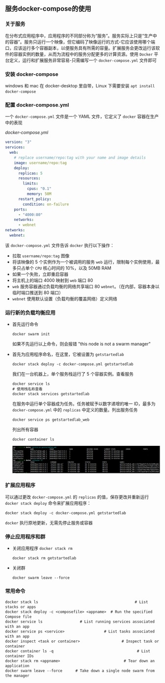## 服务docker-compose的使用

### 关于服务

在分布式应用程序中，应用程序的不同部分称为“服务”。服务实际上只是“生产中的容器”。服务只运行一个映像，但它编码了映像运行的方式-它应该使用哪个端口，应该运行多个容器副本，以便服务具有所需的容量。扩展服务会更改运行该软件的容器实例的数量，从而为流程中的服务分配更多的计算资源。使用 `Docker` 平台定义，运行和扩展服务非常容易-只需编写一个 `docker-compose.yml` 文件即可

### 安装  docker-compose

windows 和 mac 在 docker-desktop 里自带，Linux 下需要安装 `apt install docker-compose`

### 配置  docker-compose.yml

一个 `docker-compose.yml` 文件是一个 YAML 文件，它定义了 `docker` 容器在生产中的表现

*docker-compose.yml*

```yaml
version: "3"
services:
  web:
    # replace username/repo:tag with your name and image details
    image: username/repo:tag
    deploy:
      replicas: 5
      resources:
        limits:
          cpus: "0.1"
          memory: 50M
      restart_policy:
        condition: on-failure
    ports:
      - "4000:80"
    networks:
      - webnet
networks:
  webnet: 
```

该 `docker-compose.yml` 文件告诉 `docker` 执行以下操作：

* 拉取 `username/repo:tag` 图像
* 将该映像的 5 个实例作为一个被调用的服务 `web` 运行，限制每个实例使用，最多只占单个 `CPU` 核心时间的 10%，以及 50MB RAM
* 如果一个失败，立即重启容器
* 将主机上的端口 4000 映射到 `web` 端口 80
*  `web` 服务容器通过负载均衡的网络共享端口 80 `webnet`。（在内部，容器本身以临时端口推送到 80 端口）
* `webnet` 使用默认设置（负载均衡的覆盖网络）定义网络

### 运行新的负载均衡应用

* 首先运行命令

  ```shekk
  docker swarm init
  ```

  如果不先运行以上命令，则会报错 "this node is not a swarm manager"

* 首先为应用程序命名，在这里，它被设置为 `getstartedlab`

  ```shell
  docker stack deploy -c docker-compose.yml getstartedlab
  ```

  我们在一台机器上，单个服务栈运行了 5 个容器实例。查看服务

  ```shell
  docker service ls
  # 使用栈名称查看
  docker stack services getstartedlab
  ```

  在服务中运行单个容器成为任务。任务被赋予以数字递增的唯一 ID，最多为 `docker-compose.yml` 中的 `replicas` 中定义的数量。列出服务任务

  ```shell
  docker service ps getstartedlab_web
  ```

  列出所有容器

  ```shell
  docker container ls
  ```

  ![](./Images/docker列出任务和容器.png)

### 扩展应用程序

可以通过更改 `docker-compose.yml` 的 `replicas` 的值，保存更改并重新运行 `docker stack deploy` 命令来扩展应用程序：

```shell
docker stack deploy -c docker-compose.yml getstartedlab
```

`docker` 执行原地更新，无需先停止服务或容器

### 停止应用程序和群

* 关闭应用程序 `docker stack rm`

  ```shell
  docker stack rm getstartedlab
  ```

* 关闭群

  ```shell
  docker swarm leave --force
  ```

### 常用命令

```shell
docker stack ls                                            # List stacks or apps
docker stack deploy -c <composefile> <appname>  # Run the specified Compose file
docker service ls                 # List running services associated with an app
docker service ps <service>                  # List tasks associated with an app
docker inspect <task or container>                   # Inspect task or container
docker container ls -q                                      # List container IDs
docker stack rm <appname>                             # Tear down an application
docker swarm leave --force      # Take down a single node swarm from the manager
```

